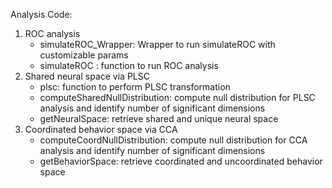 Analysis Code:
1) ROC analysis
   - simulateROC_Wrapper: Wrapper to run simulateROC with customizable params
   - simulateROC : function to run ROC analysis
2) Shared neural space via PLSC
   - plsc: function to perform PLSC transformation
   - computeSharedNullDistribution: compute null distribution for PLSC analysis and identify number of significant dimensions
   - getNeuralSpace: retrieve shared and unique neural space
3) Coordinated behavior space via CCA
   - computeCoordNullDistribution: compute null distribution for CCA analysis and identify number of significant dimensions
   - getBehaviorSpace: retrieve coordinated and uncoordinated behavior space
